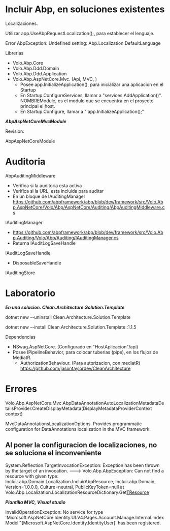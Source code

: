 # Incluir Abp, en soluciones existentes

Localizaciones.

Utilizar  app.UseAbpRequestLocalization();, para establecer el lenguaje.

Error
AbpException: Undefined setting: Abp.Localization.DefaultLanguage




Librerias
- Volo.Abp.Core
- Volo.Abp.Ddd.Domain
- Volo.Abp.Ddd.Application
- Volo.Abp.AspNetCore.Mvc. (Api, MVC, )
  - Posee app.InitializeApplication(), para inicializar una aplicacion en el Startup
  - En Startup.ConfigureServices, llamar a "services.AddApplication<NOMBREModule>()". NOMBREModule, es el modulo que se encuentra en el proyecto principal el host. 
  - En Startup.Configure, llamar a " app.InitializeApplication();"
  

***AbpAspNetCoreMvcModule***

Revision:

AbpAspNetCoreModule

# Auditoria

AbpAuditingMiddleware 
- Verifica si la auditoria esta activa
- Verifica si la URL, esta incluida para auditar
- En un bloque de IAuditingManager 
https://github.com/abpframework/abp/blob/dev/framework/src/Volo.Abp.AspNetCore/Volo/Abp/AspNetCore/Auditing/AbpAuditingMiddleware.cs

IAuditingManager 
- https://github.com/abpframework/abp/blob/dev/framework/src/Volo.Abp.Auditing/Volo/Abp/Auditing/IAuditingManager.cs
- Returna IAuditLogSaveHandle

IAuditLogSaveHandle
- DisposableSaveHandle

IAuditingStore 
  
# Laboratorio

***En una solucion. Clean.Architecture.Solution.Template***

dotnet new --uninstall Clean.Architecture.Solution.Template

dotnet new --install Clean.Architecture.Solution.Template::1.1.5


Dependencias
- NSwag.AspNetCore. (Configurado en "HostAplicacion"/api)
- Posee IPipelineBehavior, para colocar tuberias (pipe), en los flujos de MediatR. 
  - AuthorizationBehaviour. (Para autorizacion, con mediatR)
https://github.com/jasontaylordev/CleanArchitecture

# Errores


Volo.Abp.AspNetCore.Mvc.AbpDataAnnotationAutoLocalizationMetadataDetailsProvider.CreateDisplayMetadata(DisplayMetadataProviderContext context)

MvcDataAnnotationsLocalizationOptions. Provides programmatic configuration for DataAnnotations localization in the MVC framework.

Al poner la configuracion de localizaciones, no se soluciona el inconveniente
----------------------

System.Reflection.TargetInvocationException: Exception has been thrown by the target of an invocation.
---> Volo.Abp.AbpException: Can not find a resource with given type: Incluir.abp.Domain.Localization.IncluirAbpResource, Incluir.abp.Domain, Version=1.0.0.0, Culture=neutral, PublicKeyToken=null
   at Volo.Abp.Localization.LocalizationResourceDictionary.Get[TResource]()


***Plantilla MVC, Visual studio***


InvalidOperationException: No service for type 'Microsoft.AspNetCore.Identity.UI.V4.Pages.Account.Manage.Internal.IndexModel`1[Microsoft.AspNetCore.Identity.IdentityUser]' has been registered.
